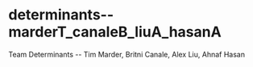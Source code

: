 # determinants--marderT_canaleB_liuA_hasanA
Team Determinants -- Tim Marder, Britni Canale, Alex Liu, Ahnaf Hasan
